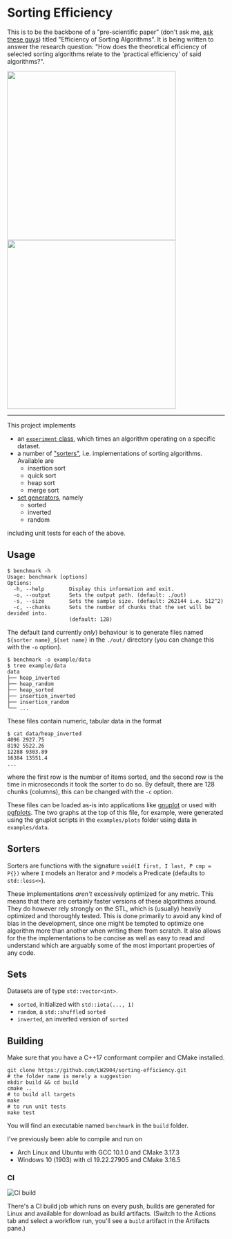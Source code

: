 # Sorting Efficiency

This is to be the backbone of a "pre-scientific paper" (don't ask me, [ask these guys](https://www.bmbwf.gv.at/en.html)) titled "Efficiency of Sorting Algorithms". It is being written to answer the research question: "How does the theoretical efficiency of selected sorting algorithms relate to the 'practical efficiency' of said algorithms?".

<p float="middle">
  <img src="https://github.com/fs-c/sorting-efficiency/blob/master/example/plots/md_insertion.png" width="390" />
  <img src="https://github.com/fs-c/sorting-efficiency/blob/master/example/plots/xs_sorted.png" width="390" /> 
</p>

---

This project implements

- an [`experiment` class](https://github.com/LW2904/sorting-efficiency/blob/master/src/experiment.h), which times an algorithm operating on a specific dataset.
- a number of ["sorters"](https://github.com/LW2904/sorting-efficiency/blob/master/src/sorters.h), i.e. implementations of sorting algorithms. Available are
  - insertion sort
  - quick sort
  - heap sort
  - merge sort
- [set generators](https://github.com/LW2904/sorting-efficiency/blob/master/src/sets.h), namely
  - sorted
  - inverted
  - random

including unit tests for each of the above.

## Usage

```
$ benchmark -h
Usage: benchmark [options]
Options:
  -h, --help        Display this information and exit.
  -o, --output      Sets the output path. (default: ./out)
  -s, --size        Sets the sample size. (default: 262144 i.e. 512^2)
  -c, --chunks      Sets the number of chunks that the set will be devided into.
                    (default: 128)
```

The default (and currently _only_) behaviour is to generate files named `${sorter name}_${set name}` in the `./out/` directory (you can change this with the `-o` option).

```
$ benchmark -o example/data
$ tree example/data
data
├── heap_inverted
├── heap_random
├── heap_sorted
├── insertion_inverted
├── insertion_random
└── ...
```

These files contain numeric, tabular data in the format

```
$ cat data/heap_inverted
4096 2927.75
8192 5522.26
12288 9303.89
16384 13551.4
...
```

where the first row is the number of items sorted, and the second row is the time in microseconds it took the sorter to do so. By default, there are 128 chunks (columns), this can be changed with the `-c` option.

These files can be loaded as-is into applications like [gnuplot](http://www.gnuplot.info/) or used with [pgfplots](https://mirror.easyname.at/ctan/graphics/pgf/contrib/pgfplots/doc/pgfplots.pdf). The two graphs at the top of this file, for example, were generated using the gnuplot scripts in the `examples/plots` folder using data in `examples/data`.

## Sorters

Sorters are functions with the signature `void(I first, I last, P cmp = P{})` where `I` models an Iterator and `P` models a Predicate (defaults to `std::less<>`).

These implementations _aren't_ excessively optimized for any metric. This means that there are certainly faster versions of these algorithms around. They do however rely strongly on the STL, which is (usually) heavily optimized and thoroughly tested. This is done primarily to avoid any kind of bias in the development, since one might be tempted to optimize one algorithm more than another when writing them from scratch. It also allows for the the implementations to be concise as well as easy to read and understand which are arguably some of the most important properties of any code.

## Sets

Datasets are of type `std::vector<int>`.

- `sorted`, initialized with `std::iota(..., 1)`
- `random`, a `std::shuffle`d `sorted`
- `inverted`, an inverted version of `sorted`

## Building

Make sure that you have a C++17 conformant compiler and CMake installed.

```
git clone https://github.com/LW2904/sorting-efficiency.git
# the folder name is merely a suggestion
mkdir build && cd build
cmake ..
# to build all targets
make
# to run unit tests
make test
```

You will find an executable named `benchmark` in the `build` folder.

I've previously been able to compile and run on

- Arch Linux and Ubuntu with GCC 10.1.0 and CMake 3.17.3
- Windows 10 (1903) with cl 19.22.27905 and CMake 3.16.5

### CI

![CI build](https://github.com/fs-c/sorting-efficiency/actions/workflows/build-on-push.yml/badge.svg)

There's a CI build job which runs on every push, builds are generated for Linux and available for download as build artifacts. (Switch to the Actions tab and select a workflow run, you'll see a `build` artifact in the Artifacts pane.)


